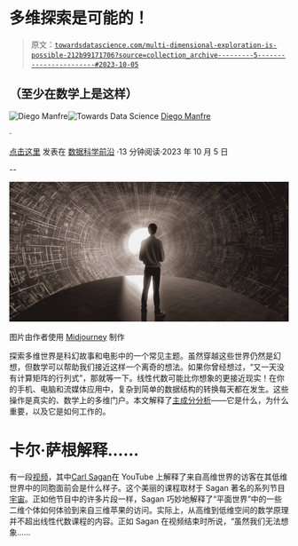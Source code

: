 # 多维探索是可能的！

> 原文：[`towardsdatascience.com/multi-dimensional-exploration-is-possible-212b99171706?source=collection_archive---------5-----------------------#2023-10-05`](https://towardsdatascience.com/multi-dimensional-exploration-is-possible-212b99171706?source=collection_archive---------5-----------------------#2023-10-05)

## （至少在数学上是这样）

[](https://medium.com/@manfred.james?source=post_page-----212b99171706--------------------------------)![Diego Manfre](https://medium.com/@manfred.james?source=post_page-----212b99171706--------------------------------)[](https://towardsdatascience.com/?source=post_page-----212b99171706--------------------------------)![Towards Data Science](https://towardsdatascience.com/?source=post_page-----212b99171706--------------------------------) [Diego Manfre](https://medium.com/@manfred.james?source=post_page-----212b99171706--------------------------------)

·

[点击这里](https://medium.com/m/signin?actionUrl=https%3A%2F%2Fmedium.com%2F_%2Fsubscribe%2Fuser%2F6e3d8f9df1a5&operation=register&redirect=https%3A%2F%2Ftowardsdatascience.com%2Fmulti-dimensional-exploration-is-possible-212b99171706&user=Diego+Manfre&userId=6e3d8f9df1a5&source=post_page-6e3d8f9df1a5----212b99171706---------------------post_header-----------) 发表在 [数据科学前沿](https://towardsdatascience.com/?source=post_page-----212b99171706--------------------------------) ·13 分钟阅读·2023 年 10 月 5 日[](https://medium.com/m/signin?actionUrl=https%3A%2F%2Fmedium.com%2F_%2Fvote%2Ftowards-data-science%2F212b99171706&operation=register&redirect=https%3A%2F%2Ftowardsdatascience.com%2Fmulti-dimensional-exploration-is-possible-212b99171706&user=Diego+Manfre&userId=6e3d8f9df1a5&source=-----212b99171706---------------------clap_footer-----------)

--

[](https://medium.com/m/signin?actionUrl=https%3A%2F%2Fmedium.com%2F_%2Fbookmark%2Fp%2F212b99171706&operation=register&redirect=https%3A%2F%2Ftowardsdatascience.com%2Fmulti-dimensional-exploration-is-possible-212b99171706&source=-----212b99171706---------------------bookmark_footer-----------)![](img/76898d48bac7cf0039a33ff5a35111e7.png)

图片由作者使用 [Midjourney](https://www.midjourney.com/home/?callbackUrl=%2Fapp%2F) 制作

探索多维世界是科幻故事和电影中的一个常见主题。虽然穿越这些世界仍然是幻想，但数学可以帮助我们接近这样一个离奇的想法。如果你曾经想过，“又一天没有计算矩阵的行列式”，那就等一下。线性代数可能比你想象的更接近现实！在你的手机、电脑和流媒体应用中，复杂到简单的数据结构的转换每天都在发生。这些操作是真实的、数学上的多维门户。本文解释了[主成分分析](https://en.wikipedia.org/wiki/Principal_component_analysis)——它是什么，为什么重要，以及它是如何工作的。

# 卡尔·萨根解释……

有一段[视频](https://youtu.be/UnURElCzGc0?feature=shared)，其中[Carl Sagan](https://en.wikipedia.org/wiki/Carl_Sagan)在 YouTube 上解释了来自高维世界的访客在其低维世界中的同胞面前会是什么样子。这个美丽的课程取材于 Sagan 著名的系列节目[宇宙](https://en.wikipedia.org/wiki/Cosmos:_A_Personal_Voyage)。正如他节目中的许多片段一样，Sagan 巧妙地解释了“平面世界”中的一些二维个体如何体验到来自三维苹果的访问。实际上，从高维到低维空间的数学原理并不超出线性代数课程的内容。正如 Sagan 在视频结束时所说，“虽然我们无法想象……

